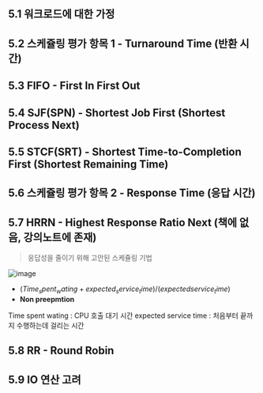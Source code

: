 ## 5.1 워크로드에 대한 가정

## 5.2 스케쥴링 평가 항목 1 - Turnaround Time (반환 시간)

## 5.3 FIFO - First In First Out

## 5.4 SJF(SPN) - Shortest Job First (Shortest Process Next)

## 5.5 STCF(SRT) - Shortest Time-to-Completion First (Shortest Remaining Time)

## 5.6 스케쥴링 평가 항목 2 - Response Time (응답 시간)

## 5.7 HRRN - Highest Response Ratio Next (책에 없음, 강의노트에 존재)

> 응답성을 줄이기 위해 고안된 스케쥴링 기법

![image](https://github.com/user-attachments/assets/57499cd2-3fd3-412b-9cbf-1b913dfd623d)

- $(Time_spent_wating + expected_service_time) / (expected service_time)$
- **Non preepmtion**

Time spent wating : CPU 호출 대기 시간
expected service time : 처음부터 끝까지 수행하는데 걸리는 시간

## 5.8 RR - Round Robin

## 5.9 IO 연산 고려

